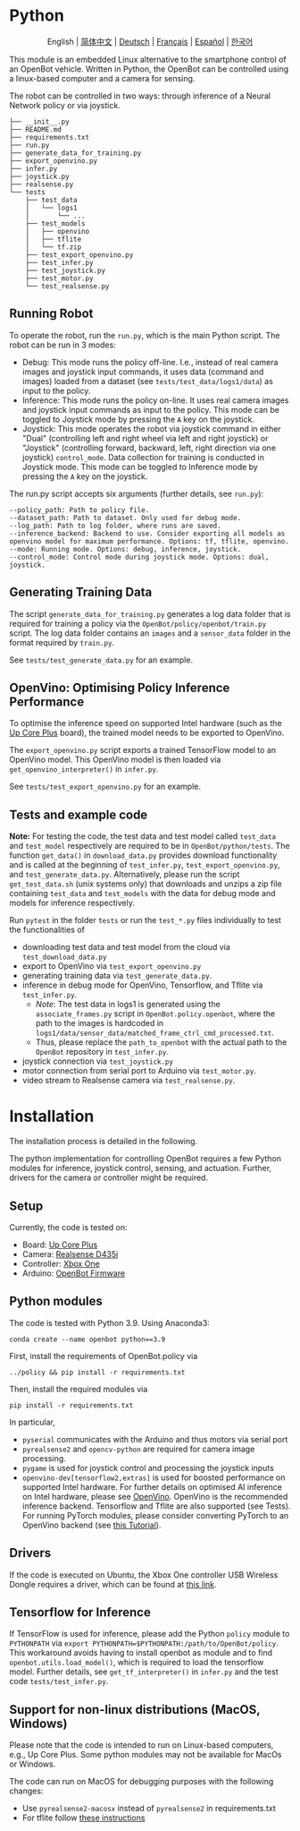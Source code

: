 # Python

<p align="center">
  <span>English</span> |
  <a href="README.zh-CN.md">简体中文</a> |
  <a href="README.de-DE.md">Deutsch</a> |
  <a href="README.fr-FR.md">Français</a> |
  <a href="README.es-ES.md">Español</a> |
  <a href="README.ko-KR.md">한국어</a>
</p>

This module is an embedded Linux alternative to the smartphone control of an OpenBot vehicle. Written in Python, the OpenBot can be controlled using a linux-based computer and a camera for sensing.

The robot can be controlled in two ways: through inference of a Neural Network policy or via joystick.

```
├── __init__.py
├── README.md
├── requirements.txt
├── run.py
├── generate_data_for_training.py
├── export_openvino.py
├── infer.py
├── joystick.py
├── realsense.py
└── tests
    ├── test_data
    │   └── logs1
    │       └── ...
    ├── test_models
    │   ├── openvino
    │   ├── tflite
    │   └── tf.zip
    ├── test_export_openvino.py
    ├── test_infer.py
    ├── test_joystick.py
    ├── test_motor.py
    └── test_realsense.py

```
## Running Robot

To operate the robot, run the `run.py`, which is the main Python script. The robot can be run in 3 modes:
- Debug: This mode runs the policy off-line. I.e., instead of real camera images and joystick input commands, it uses data (command and images) loaded from a dataset (see `tests/test_data/logs1/data`) as input to the policy.
- Inference: This mode runs the policy on-line. It uses real camera images and joystick input commands as input to the policy. This mode can be toggled to Joystick mode by pressing the `A` key on the joystick.
- Joystick: This mode operates the robot via joystick command in either "Dual" (controlling left and right wheel via left and right joystick) or "Joystick" (controlling forward, backward, left, right direction via one joystick) `control_mode`. Data collection for training is conducted in Joystick mode. This mode can be toggled to Inference mode by pressing the `A` key on the joystick.

The run.py script accepts six arguments (further details, see `run.py`):
```
--policy_path: Path to policy file.
--dataset_path: Path to dataset. Only used for debug mode.
--log_path: Path to log folder, where runs are saved.
--inference_backend: Backend to use. Consider exporting all models as openvino model for maximum performance. Options: tf, tflite, openvino.
--mode: Running mode. Options: debug, inference, joystick.
--control_mode: Control mode during joystick mode. Options: dual, joystick.
```
## Generating Training Data
The script `generate_data_for_training.py` generates a log data folder that is required for training a policy via the `OpenBot/policy/openbot/train.py` script. The log data folder contains an `images` and a `sensor_data` folder in the format required by `train.py`.

See `tests/test_generate_data.py` for an example.

## OpenVino: Optimising Policy Inference Performance
To optimise the inference speed on supported Intel hardware (such as the [Up Core Plus](https://up-board.org/upcoreplus/specifications/) board), the trained model needs to be exported to OpenVino.

The `export_openvino.py` script exports a trained TensorFlow model to an OpenVino model. This OpenVino model is then loaded via `get_openvino_interpreter()` in `infer.py`.

See `tests/test_export_openvino.py` for an example.

## Tests and example code

**Note:** For testing the code, the test data and test model called `test_data` and `test_model` respectively are required to be in `OpenBot/python/tests`. The function `get_data()` in `download_data.py` provides download functionality and is called at the beginning of `test_infer.py`, `test_export_openvino.py`, and `test_generate_data.py`. Alternatively,
 please run the script `get_test_data.sh` (unix systems only) that downloads and unzips a zip file containing `test_data` and `test_models` with the data for debug mode and models for inference respectively.

Run `pytest` in the folder `tests` or run the `test_*.py` files individually to test the functionalities of

- downloading test data and test model from the cloud via `test_download_data.py`
- export to OpenVino via `test_export_openvino.py`
- generating training data via `test_generate_data.py`.
- inference in debug mode for OpenVino, Tensorflow, and Tflite via `test_infer.py`.
    - *Note*: The test data in logs1 is generated using the `associate_frames.py` script in `OpenBot.policy.openbot`, where the path to the images is hardcoded in `logs1/data/sensor_data/matched_frame_ctrl_cmd_processed.txt`.
    - Thus, please replace the `path_to_openbot` with the actual path to the `OpenBot` repository in `test_infer.py`.
- joystick connection via `test_joystick.py`
- motor connection from serial port to Arduino via `test_motor.py`.
- video stream to Realsense camera via `test_realsense.py`.

# Installation
The installation process is detailed in the following.

The python implementation for controlling OpenBot requires a few Python modules for inference, joystick control, sensing, and actuation.
Further, drivers for the camera or controller might be required.

## Setup
Currently, the code is tested on:
- Board: [Up Core Plus](https://up-board.org/upcoreplus/specifications/)
- Camera: [Realsense D435i](https://www.intelrealsense.com/depth-camera-d435i/)
- Controller: [Xbox One](https://www.microsoft.com/en-gb/store/collections/xboxcontrollers?source=lp)
- Arduino: [OpenBot Firmware](https://github.com/ob-f/OpenBot/blob/master/firmware/README.md)

## Python modules

The code is tested with Python 3.9. Using Anaconda3:
```
conda create --name openbot python==3.9
```

First, install the requirements of OpenBot.policy via
```
../policy && pip install -r requirements.txt
```

Then, install the required modules via
```
pip install -r requirements.txt
```

In particular,
- `pyserial` communicates with the Arduino and thus motors via serial port
- `pyrealsense2` and `opencv-python` are required for camera image processing.
- `pygame` is used for joystick control and processing the joystick inputs
- `openvino-dev[tensorflow2,extras]` is used for boosted performance on supported Intel hardware. For further details on optimised AI inference on Intel hardware, please see [OpenVino](https://docs.openvino.ai/latest/home.html). OpenVino is the recommended inference backend. Tensorflow and Tflite are also supported (see Tests). For running PyTorch modules, please consider converting PyTorch to an OpenVino backend (see [this Tutorial](https://docs.openvino.ai/latest/openvino_docs_MO_DG_prepare_model_convert_model_Convert_Model_From_PyTorch.html)).

## Drivers
If the code is executed on Ubuntu, the Xbox One controller USB Wireless Dongle requires a driver, which can be found at [this link](https://github.com/medusalix/xone).

## Tensorflow for Inference
If TensorFlow is used for inference, please add the Python `policy` module to `PYTHONPATH` via `export PYTHONPATH=$PYTHONPATH:/path/to/OpenBot/policy`. This workaround avoids having to install openbot as module and to find `openbot.utils.load_model()`, which is required to load the tensorflow model. Further details, see `get_tf_interpreter()` in `infer.py` and the test code `tests/test_infer.py`.

## Support for non-linux distributions (MacOS, Windows)

Please note that the code is intended to run on Linux-based computers, e.g., Up Core Plus. Some python modules may not be available for MacOs or Windows.

The code can run on MacOS for debugging purposes with the following changes:
- Use `pyrealsense2-macosx` instead of `pyrealsense2` in requirements.txt
- For tflite follow [these instructions](https://github.com/milinddeore/TfLite-Standalone-build-Linux-MacOS)
